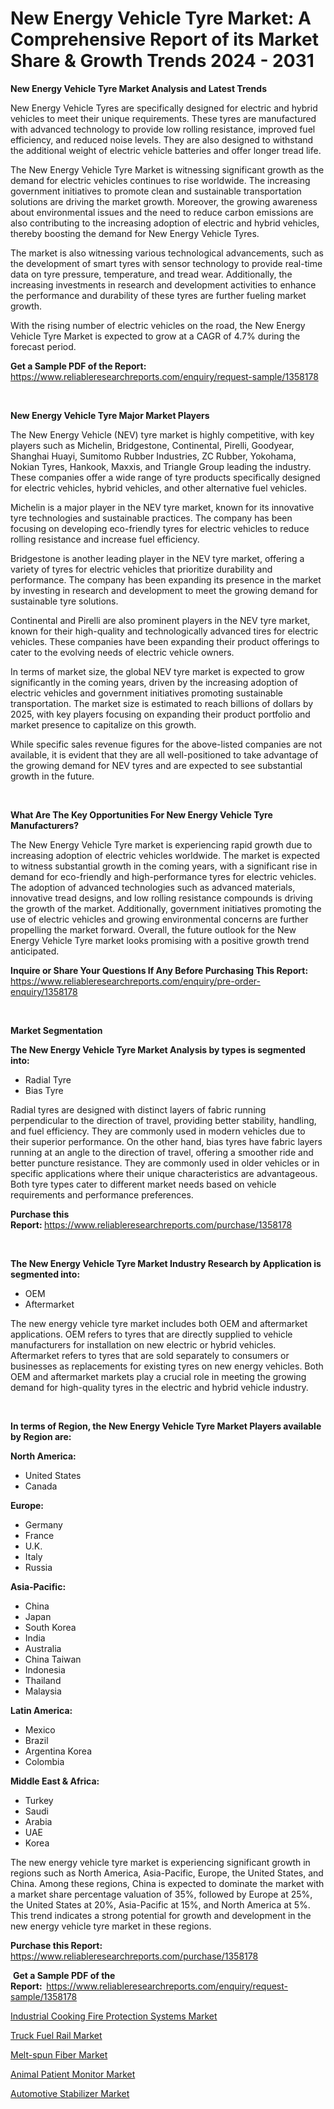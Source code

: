 <p><h1>New Energy Vehicle Tyre Market: A Comprehensive Report of its Market Share & Growth Trends 2024 - 2031</h1></p><p><strong>New Energy Vehicle Tyre Market Analysis and Latest Trends</strong></p>
<p><p>New Energy Vehicle Tyres are specifically designed for electric and hybrid vehicles to meet their unique requirements. These tyres are manufactured with advanced technology to provide low rolling resistance, improved fuel efficiency, and reduced noise levels. They are also designed to withstand the additional weight of electric vehicle batteries and offer longer tread life.</p><p>The New Energy Vehicle Tyre Market is witnessing significant growth as the demand for electric vehicles continues to rise worldwide. The increasing government initiatives to promote clean and sustainable transportation solutions are driving the market growth. Moreover, the growing awareness about environmental issues and the need to reduce carbon emissions are also contributing to the increasing adoption of electric and hybrid vehicles, thereby boosting the demand for New Energy Vehicle Tyres.</p><p>The market is also witnessing various technological advancements, such as the development of smart tyres with sensor technology to provide real-time data on tyre pressure, temperature, and tread wear. Additionally, the increasing investments in research and development activities to enhance the performance and durability of these tyres are further fueling market growth.</p><p>With the rising number of electric vehicles on the road, the New Energy Vehicle Tyre Market is expected to grow at a CAGR of 4.7% during the forecast period.</p></p>
<p><strong>Get a Sample PDF of the Report:&nbsp;</strong> <a href="https://www.reliableresearchreports.com/enquiry/request-sample/1358178">https://www.reliableresearchreports.com/enquiry/request-sample/1358178</a></p>
<p>&nbsp;</p>
<p><strong>New Energy Vehicle Tyre Major Market Players</strong></p>
<p><p>The New Energy Vehicle (NEV) tyre market is highly competitive, with key players such as Michelin, Bridgestone, Continental, Pirelli, Goodyear, Shanghai Huayi, Sumitomo Rubber Industries, ZC Rubber, Yokohama, Nokian Tyres, Hankook, Maxxis, and Triangle Group leading the industry. These companies offer a wide range of tyre products specifically designed for electric vehicles, hybrid vehicles, and other alternative fuel vehicles.</p><p>Michelin is a major player in the NEV tyre market, known for its innovative tyre technologies and sustainable practices. The company has been focusing on developing eco-friendly tyres for electric vehicles to reduce rolling resistance and increase fuel efficiency.</p><p>Bridgestone is another leading player in the NEV tyre market, offering a variety of tyres for electric vehicles that prioritize durability and performance. The company has been expanding its presence in the market by investing in research and development to meet the growing demand for sustainable tyre solutions.</p><p>Continental and Pirelli are also prominent players in the NEV tyre market, known for their high-quality and technologically advanced tires for electric vehicles. These companies have been expanding their product offerings to cater to the evolving needs of electric vehicle owners.</p><p>In terms of market size, the global NEV tyre market is expected to grow significantly in the coming years, driven by the increasing adoption of electric vehicles and government initiatives promoting sustainable transportation. The market size is estimated to reach billions of dollars by 2025, with key players focusing on expanding their product portfolio and market presence to capitalize on this growth.</p><p>While specific sales revenue figures for the above-listed companies are not available, it is evident that they are all well-positioned to take advantage of the growing demand for NEV tyres and are expected to see substantial growth in the future.</p></p>
<p>&nbsp;</p>
<p><strong>What Are The Key Opportunities For New Energy Vehicle Tyre Manufacturers?</strong></p>
<p><p>The New Energy Vehicle Tyre market is experiencing rapid growth due to increasing adoption of electric vehicles worldwide. The market is expected to witness substantial growth in the coming years, with a significant rise in demand for eco-friendly and high-performance tyres for electric vehicles. The adoption of advanced technologies such as advanced materials, innovative tread designs, and low rolling resistance compounds is driving the growth of the market. Additionally, government initiatives promoting the use of electric vehicles and growing environmental concerns are further propelling the market forward. Overall, the future outlook for the New Energy Vehicle Tyre market looks promising with a positive growth trend anticipated.</p></p>
<p><strong>Inquire or Share Your Questions If Any Before Purchasing This Report:</strong> <a href="https://www.reliableresearchreports.com/enquiry/pre-order-enquiry/1358178">https://www.reliableresearchreports.com/enquiry/pre-order-enquiry/1358178</a></p>
<p>&nbsp;</p>
<p><strong>Market Segmentation</strong></p>
<p><strong>The New Energy Vehicle Tyre Market Analysis by types is segmented into:</strong></p>
<p><ul><li>Radial Tyre</li><li>Bias Tyre</li></ul></p>
<p><p>Radial tyres are designed with distinct layers of fabric running perpendicular to the direction of travel, providing better stability, handling, and fuel efficiency. They are commonly used in modern vehicles due to their superior performance. On the other hand, bias tyres have fabric layers running at an angle to the direction of travel, offering a smoother ride and better puncture resistance. They are commonly used in older vehicles or in specific applications where their unique characteristics are advantageous. Both tyre types cater to different market needs based on vehicle requirements and performance preferences.</p></p>
<p><strong>Purchase this Report:&nbsp;</strong><a href="https://www.reliableresearchreports.com/purchase/1358178">https://www.reliableresearchreports.com/purchase/1358178</a></p>
<p>&nbsp;</p>
<p><strong>The New Energy Vehicle Tyre Market Industry Research by Application is segmented into:</strong></p>
<p><ul><li>OEM</li><li>Aftermarket</li></ul></p>
<p><p>The new energy vehicle tyre market includes both OEM and aftermarket applications. OEM refers to tyres that are directly supplied to vehicle manufacturers for installation on new electric or hybrid vehicles. Aftermarket refers to tyres that are sold separately to consumers or businesses as replacements for existing tyres on new energy vehicles. Both OEM and aftermarket markets play a crucial role in meeting the growing demand for high-quality tyres in the electric and hybrid vehicle industry.</p></p>
<p>&nbsp;</p>
<p><strong>In terms of Region, the New Energy Vehicle Tyre Market Players available by Region are:</strong></p>
<p>
    <p> <strong> North America: </strong>
        <ul>
            <li>United States</li>
            <li>Canada</li>
        </ul>
        </p> 
    <p> <strong> Europe: </strong>
        <ul>
            <li>Germany</li>
            <li>France</li>
            <li>U.K.</li>
            <li>Italy</li>
            <li>Russia</li>
        </ul>
        </p> 
    <p> <strong> Asia-Pacific: </strong>
        <ul>
            <li>China</li>
            <li>Japan</li>
            <li>South Korea</li>
            <li>India</li>
            <li>Australia</li>
            <li>China Taiwan</li>
            <li>Indonesia</li>
            <li>Thailand</li>
            <li>Malaysia</li>
        </ul>
        </p> 
    <p> <strong> Latin America: </strong>
        <ul>
            <li>Mexico</li>
            <li>Brazil</li>
            <li>Argentina Korea</li>
            <li>Colombia</li>
        </ul>
        </p> 
    <p> <strong> Middle East & Africa: </strong>
        <ul>
            <li>Turkey</li>
            <li>Saudi</li>
            <li>Arabia</li>
            <li>UAE</li>
            <li>Korea</li>
        </ul>
    </p>
    </p>
<p><p>The new energy vehicle tyre market is experiencing significant growth in regions such as North America, Asia-Pacific, Europe, the United States, and China. Among these regions, China is expected to dominate the market with a market share percentage valuation of 35%, followed by Europe at 25%, the United States at 20%, Asia-Pacific at 15%, and North America at 5%. This trend indicates a strong potential for growth and development in the new energy vehicle tyre market in these regions.</p></p>
<p><strong>Purchase this Report: </strong><a href="https://www.reliableresearchreports.com/purchase/1358178">https://www.reliableresearchreports.com/purchase/1358178</a></p>
<p>&nbsp;<strong>Get a Sample PDF of the Report:&nbsp;&nbsp;</strong><a href="https://www.reliableresearchreports.com/enquiry/request-sample/1358178">https://www.reliableresearchreports.com/enquiry/request-sample/1358178</a></p>
<p><strong></strong></p>
<p><p><a href="https://view.publitas.com/reportprime-1/industrial-cooking-fire-protection-systems-market-research-report-provides-thorough-industry-overview-which-offers-an-in-depth-analysis-of-product-trends-and-new-market-divisions/">Industrial Cooking Fire Protection Systems Market</a></p><p><a href="https://github.com/kosella/Market-Research-Report-List-2/blob/main/truck-fuel-rail-market.md">Truck Fuel Rail Market</a></p><p><a href="https://frill-swim-3cd.notion.site/Insights-into-Melt-spun-Fiber-Market-Size-Analysing-Market-Share-Trends-and-Growth-from-2024-to-2-06aa13ab5e3544a683faf2c7ad1e7f77">Melt-spun Fiber Market</a></p><p><a href="https://gentle-editor-9db.notion.site/Animal-Patient-Monitor-Market-Provides-a-Comprehensive-Analysis-Including-a-Macro-Overview-of-the-Ma-bd04a53a9ffc4bf4aa810992eb075dde">Animal Patient Monitor Market</a></p><p><a href="https://github.com/kufem1/Market-Research-Report-List-1/blob/main/automotive-stabilizer-market.md">Automotive Stabilizer Market</a></p></p>